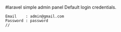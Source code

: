 #laravel simple admin panel
Default login credentials.

```
Email 	 : admin@gmail.com
Password : password
//
